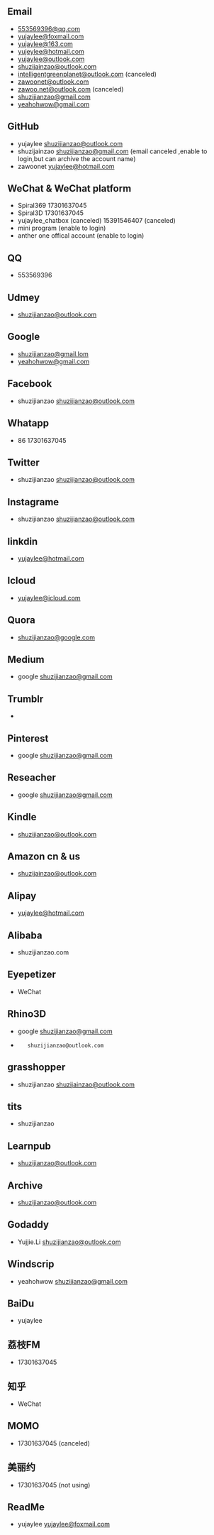 ## Email
- 553569396@qq.com
- yujaylee@foxmail.com 
- yujaylee@163.com
- yujeylee@hotmail.com
- yujaylee@outlook.com
- shuzijainzao@outlook.com
- intelligentgreenplanet@outlook.com  (canceled)
- zawoonet@outlook.com
- zawoo.net@outlook.com (canceled)
- shuzijianzao@gmail.com
- yeahohwow@gmail.com

## GitHub
- yujaylee           shuzijianzao@outlook.com
- shuzijainzao       shuzijianzao@gmail.com    (email canceled ,enable to login,but can archive the account name)
- zawoonet           yujaylee@hotmail.com

## WeChat & WeChat platform
- Spiral369                         17301637045
- Spiral3D                          17301637045
- yujaylee_chatbox  (canceled)      15391546407   (canceled)
- mini program   (enable to login)
- anther one offical account  (enable to login)

## QQ
- 553569396

## Udmey
- shuzijianzao@outlook.com

## Google
- shuzijianzao@gmail.lom
- yeahohwow@gmail.com

## Facebook
- shuzijianzao   shuzijianzao@outlook.com

## Whatapp
- 86 17301637045

## Twitter
- shuzijianzao  shuzijianzao@outlook.com

## Instagrame
- shuzijianzao  shuzijianzao@outlook.com

## linkdin
- yujaylee@hotmail.com

## Icloud
- yujaylee@icloud.com

## Quora
- shuzijianzao@google.com

## Medium
- google shuzijianzao@gmail.com

## Trumblr
- 

## Pinterest
- google shuzijianzao@gmail.com

## Reseacher
- google   shuzijianzao@gmail.com

## Kindle
- shuzijianzao@outlook.com

## Amazon cn & us
- shuzijainzao@outlook.com 

## Alipay
- yujaylee@hotmail.com

## Alibaba
- shuzijianzao.com

## Eyepetizer
- WeChat

## Rhino3D
- google shuzijianzao@gmail.com
-        shuzijianzao@outlook.com

## grasshopper
- shuzijianzao  shuzijainzao@outlook.com

## tits
- shuzijianzao

## Learnpub
- shuzijianzao@outlook.com

## Archive
- shuzijianzao@outlook.com

## Godaddy
- Yujjie.Li  shuzijianzao@outlook.com

## Windscrip
- yeahohwow  shuzijianzao@gmail.com

## BaiDu
- yujaylee

## 荔枝FM
- 17301637045

## 知乎
- WeChat

## MOMO
- 17301637045  (canceled)

## 美丽约
- 17301637045  (not using)

## ReadMe
- yujaylee yujaylee@foxmail.com